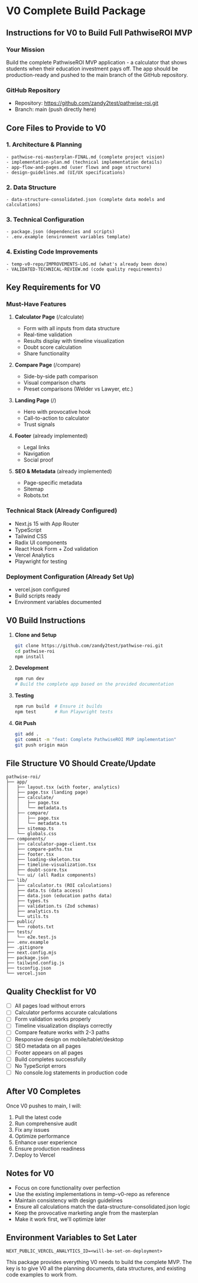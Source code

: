 # V0 Complete Build Package

## Instructions for V0 to Build Full PathwiseROI MVP

### Your Mission
Build the complete PathwiseROI MVP application - a calculator that shows students when their education investment pays off. The app should be production-ready and pushed to the main branch of the GitHub repository.

### GitHub Repository
- Repository: https://github.com/zandy2test/pathwise-roi.git
- Branch: main (push directly here)

## Core Files to Provide to V0

### 1. Architecture & Planning
```
- pathwise-roi-masterplan-FINAL.md (complete project vision)
- implementation-plan.md (technical implementation details)
- app-flow-and-pages.md (user flows and page structure)
- design-guidelines.md (UI/UX specifications)
```

### 2. Data Structure
```
- data-structure-consolidated.json (complete data models and calculations)
```

### 3. Technical Configuration
```
- package.json (dependencies and scripts)
- .env.example (environment variables template)
```

### 4. Existing Code Improvements
```
- temp-v0-repo/IMPROVEMENTS-LOG.md (what's already been done)
- VALIDATED-TECHNICAL-REVIEW.md (code quality requirements)
```

## Key Requirements for V0

### Must-Have Features
1. **Calculator Page** (/calculate)
   - Form with all inputs from data structure
   - Real-time validation
   - Results display with timeline visualization
   - Doubt score calculation
   - Share functionality

2. **Compare Page** (/compare)
   - Side-by-side path comparison
   - Visual comparison charts
   - Preset comparisons (Welder vs Lawyer, etc.)

3. **Landing Page** (/)
   - Hero with provocative hook
   - Call-to-action to calculator
   - Trust signals

4. **Footer** (already implemented)
   - Legal links
   - Navigation
   - Social proof

5. **SEO & Metadata** (already implemented)
   - Page-specific metadata
   - Sitemap
   - Robots.txt

### Technical Stack (Already Configured)
- Next.js 15 with App Router
- TypeScript
- Tailwind CSS
- Radix UI components
- React Hook Form + Zod validation
- Vercel Analytics
- Playwright for testing

### Deployment Configuration (Already Set Up)
- vercel.json configured
- Build scripts ready
- Environment variables documented

## V0 Build Instructions

1. **Clone and Setup**
   ```bash
   git clone https://github.com/zandy2test/pathwise-roi.git
   cd pathwise-roi
   npm install
   ```

2. **Development**
   ```bash
   npm run dev
   # Build the complete app based on the provided documentation
   ```

3. **Testing**
   ```bash
   npm run build  # Ensure it builds
   npm test       # Run Playwright tests
   ```

4. **Git Push**
   ```bash
   git add .
   git commit -m "feat: Complete PathwiseROI MVP implementation"
   git push origin main
   ```

## File Structure V0 Should Create/Update

```
pathwise-roi/
├── app/
│   ├── layout.tsx (with footer, analytics)
│   ├── page.tsx (landing page)
│   ├── calculate/
│   │   ├── page.tsx
│   │   └── metadata.ts
│   ├── compare/
│   │   ├── page.tsx
│   │   └── metadata.ts
│   ├── sitemap.ts
│   └── globals.css
├── components/
│   ├── calculator-page-client.tsx
│   ├── compare-paths.tsx
│   ├── footer.tsx
│   ├── loading-skeleton.tsx
│   ├── timeline-visualization.tsx
│   ├── doubt-score.tsx
│   └── ui/ (all Radix components)
├── lib/
│   ├── calculator.ts (ROI calculations)
│   ├── data.ts (data access)
│   ├── data.json (education paths data)
│   ├── types.ts
│   ├── validation.ts (Zod schemas)
│   ├── analytics.ts
│   └── utils.ts
├── public/
│   └── robots.txt
├── tests/
│   └── e2e.test.js
├── .env.example
├── .gitignore
├── next.config.mjs
├── package.json
├── tailwind.config.js
├── tsconfig.json
└── vercel.json
```

## Quality Checklist for V0

- [ ] All pages load without errors
- [ ] Calculator performs accurate calculations
- [ ] Form validation works properly
- [ ] Timeline visualization displays correctly
- [ ] Compare feature works with 2-3 paths
- [ ] Responsive design on mobile/tablet/desktop
- [ ] SEO metadata on all pages
- [ ] Footer appears on all pages
- [ ] Build completes successfully
- [ ] No TypeScript errors
- [ ] No console.log statements in production code

## After V0 Completes

Once V0 pushes to main, I will:
1. Pull the latest code
2. Run comprehensive audit
3. Fix any issues
4. Optimize performance
5. Enhance user experience
6. Ensure production readiness
7. Deploy to Vercel

## Notes for V0

- Focus on core functionality over perfection
- Use the existing implementations in temp-v0-repo as reference
- Maintain consistency with design guidelines
- Ensure all calculations match the data-structure-consolidated.json logic
- Keep the provocative marketing angle from the masterplan
- Make it work first, we'll optimize later

## Environment Variables to Set Later

```
NEXT_PUBLIC_VERCEL_ANALYTICS_ID=<will-be-set-on-deployment>
```

This package provides everything V0 needs to build the complete MVP. The key is to give V0 all the planning documents, data structures, and existing code examples to work from.
